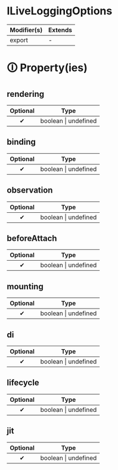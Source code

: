 # ILiveLoggingOptions

| Modifier(s)                            | Extends                                    |
|----------------------------------------|--------------------------------------------|
| export | - |

# &#128712; Property(ies)

## rendering

| Optional                           | Type                         |
|:----------------------------------:|------------------------------|
| ✔ | boolean &#124; undefined |

## binding

| Optional                           | Type                         |
|:----------------------------------:|------------------------------|
| ✔ | boolean &#124; undefined |

## observation

| Optional                           | Type                         |
|:----------------------------------:|------------------------------|
| ✔ | boolean &#124; undefined |

## beforeAttach

| Optional                           | Type                         |
|:----------------------------------:|------------------------------|
| ✔ | boolean &#124; undefined |

## mounting

| Optional                           | Type                         |
|:----------------------------------:|------------------------------|
| ✔ | boolean &#124; undefined |

## di

| Optional                           | Type                         |
|:----------------------------------:|------------------------------|
| ✔ | boolean &#124; undefined |

## lifecycle

| Optional                           | Type                         |
|:----------------------------------:|------------------------------|
| ✔ | boolean &#124; undefined |

## jit

| Optional                           | Type                         |
|:----------------------------------:|------------------------------|
| ✔ | boolean &#124; undefined |